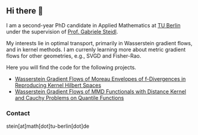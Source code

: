 ## Hi there 👋

I am a second-year PhD candidate in Applied Mathematics at [TU Berlin](https://www.tu.berlin/imageanalysis) under the supervision of [Prof. Gabriele Steidl](https://page.math.tu-berlin.de/~steidl/).

My interests lie in optimal transport, primarily in Wasserstein gradient flows, and in kernel methods.
I am currenly learning more about metric gradient flows for other geometries, e.g., SVGD and Fisher-Rao.

Here you will find the code for the following projects.
* [Wasserstein Gradient Flows of Moreau Envelopes of f-Divergences in Reproducing Kernel Hilbert Spaces](arxiv.org/abs/2402.04613)
* [Wasserstein Gradient Flows of MMD Functionals with Distance Kernel and Cauchy Problems on Quantile Functions](https://arxiv.org/abs/2408.07498)


### Contact
stein[at]math[dot]tu-berlin[dot]de
